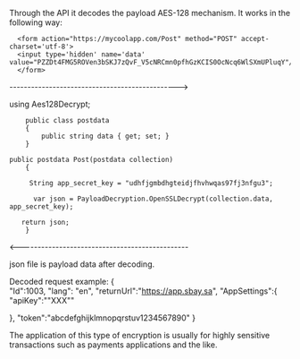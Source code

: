 ﻿Through the API it decodes the payload AES-128 mechanism.
It works in the following way:


      <form action="https://mycoolapp.com/Post" method="POST" accept-charset='utf-8'>
      <input type='hidden' name='data' value="PZZDt4FMG5ROVen3bSKJ7zQvF_V5cNRCmn0pfhGzKCIS0OcNcq6WlSXmUPluqY"/>
      </form>

----------------------------------------------->









using Aes128Decrypt;

        public class postdata
        {
            public string data { get; set; }
        }

    public postdata Post(postdata collection)
        {
            
         String app_secret_key = "udhfjgmbdhgteidjfhvhwqas97fj3nfgu3";
        
          var json = PayloadDecryption.OpenSSLDecrypt(collection.data, app_secret_key); 

       return json;
        }
        
        
<-----------------------------------------------

json file is payload data after decoding.



   Decoded request example:
    {  
   "Id":1003,
   "lang": "en",
   "returnUrl":"https://app.sbay.sa",
   "AppSettings":{  
      "apiKey":"\"XXX\""
   
   },
   "token":"abcdefghijklmnopqrstuv1234567890"
}


The application of this type of encryption is usually for highly sensitive transactions such as payments applications and the like.
